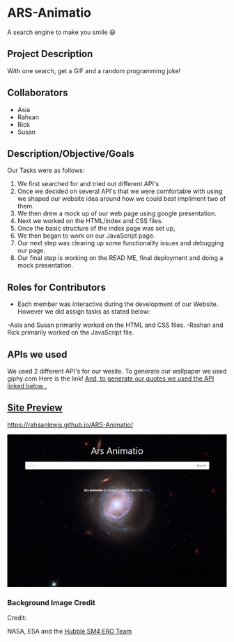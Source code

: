 # ARS-Animatio
A search engine to make you smile 😆

## Project Description
With one search, get a GIF and a random programming joke!

## Collaborators
- Asia
- Rahsan
- Rick
- Susan

## Description/Objective/Goals 
Our Tasks were as follows:
1. We first searched for and tried out different API's 
2. Once we decided on several API's that we were comfortable with using we shaped our website idea around how we could best impliment two of them.
3. We then drew a mock up of our web page using google presentation.
4. Next we worked on the HTML/index and CSS files.
5. Once the basic structure of the index page was set up,
6. We then began to work on our JavaScript page.
7. Our next step was clearing up some functionality issues and debugging our page.
8. Our final step is working on the READ ME, final deployment and doing a mock presentation.

## Roles for Contributors
- Each member was interactive during the development of our Website. However we did assign tasks as stated below:

-Asia and Susan primarily worked on the HTML and CSS files.
-Rashan and Rick primarily worked on the JavaScript file.

## APIs we used
We used 2 different API's for our wesite. To generate our wallpaper we used giphy.com Here is the link! <a href="https://api.giphy.com"> And, to generate our quotes we used the API linked below
<a href="https://geek-jokes.sameerkumar.website/api?">.

## Site Preview

https://rahsanlewis.github.io/ARS-Animatio/

<img alt="screenshot of Ars Animatio's website" src="./assets/images/ars-animatio-screenshot.png" />


### Background Image Credit

Credit:

NASA, ESA and the [Hubble SM4 ERO Team](https://esahubble.org/images/heic0910n/)
